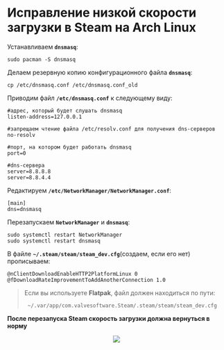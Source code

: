 # Исправление низкой скорости загрузки в Steam на Arch Linux

Устанавливаем **`dnsmasq`**:
```
sudo pacman -S dnsmasq
```

Делаем резервную копию конфигурационного файла **`dnsmasq`**:
```
cp /etc/dnsmasq.conf /etc/dnsmasq.conf_old
```

Приводим файл **`/etc/dnsmasq.conf`** к следующему виду:
```
#адрес, который будет слушать dnsmasq
listen-address=127.0.0.1

#запрещаем чтение файла /etc/resolv.conf для получения dns-серверов
no-resolv

#порт, на котором будет работать dnsmasq
port=0

#dns-сервера
server=8.8.8.8
server=8.8.4.4
```

Редактируем **`/etc/NetworkManager/NetworkManager.conf`**:
```
[main]
dns=dnsmasq
```

Перезапускаем **`NetworkManager`** и **`dnsmasq`**:
```
sudo systemctl restart NetworkManager
sudo systemctl restart dnsmasq
```

В файле **`~/.steam/steam/steam_dev.cfg`**(создаем, если его нет) прописываем:
```
@nClientDownloadEnableHTTP2PlatformLinux 0
@fDownloadRateImprovementToAddAnotherConnection 1.0
```
> Если вы используете **Flatpak**, файл должен находиться по пути:
> ```
>  ~/.var/app/com.valvesoftware.Steam/.steam/steam/steam_dev.cfg
> ```

**После перезапуска Steam скорость загрузки должна вернуться в норму**

<p align="center">
  <img src="https://github.com/damh66/arch-linux-steam-low-download-speed/assets/109068342/4429fc6a-85d0-43dc-bcf4-96f6e1f9a5cc" align="middle"/>

</p>
